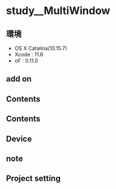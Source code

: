 # study__MultiWindow #

## 環境 ##
*	OS X Catalina(10.15.7)
*	Xcode : 11.6
*	oF : 0.11.0

## add on ##

## Contents ##

## Contents ##


## Device ##

## note ##

## Project setting ##




